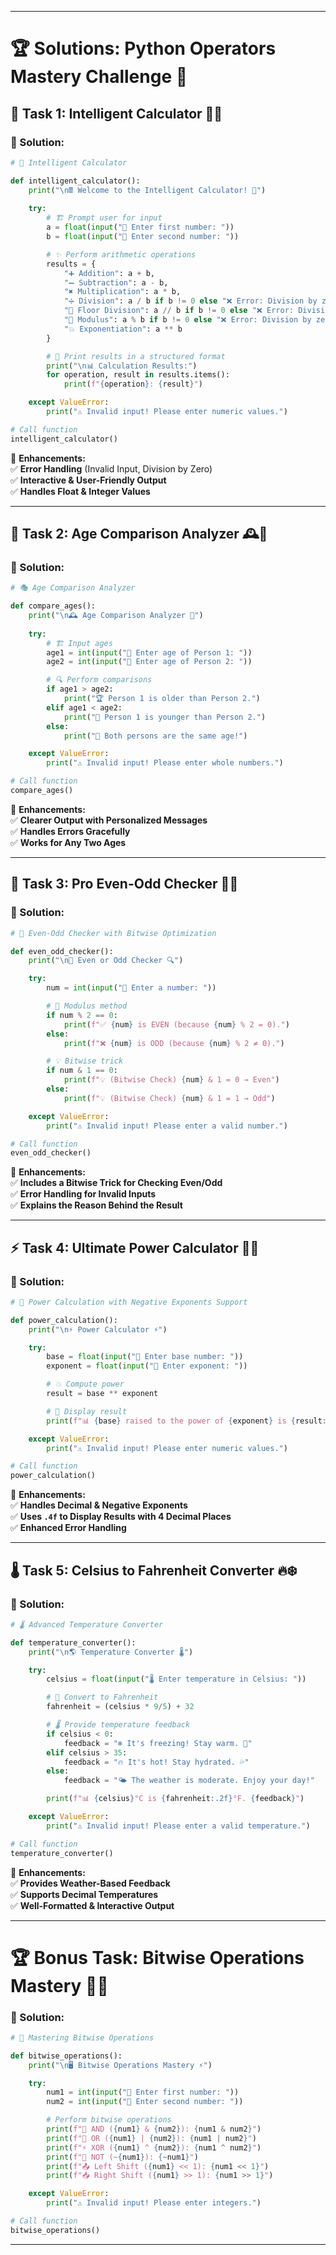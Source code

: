 
---

# 🏆 **Solutions: Python Operators Mastery Challenge 🎯**  

## 🧮 **Task 1: Intelligent Calculator 🤖🔢**  

### **📝 Solution:**  

```python
# 🧠 Intelligent Calculator

def intelligent_calculator():
    print("\n🖩 Welcome to the Intelligent Calculator! 🚀")
    
    try:
        # 🏗 Prompt user for input
        a = float(input("🔢 Enter first number: "))
        b = float(input("🔢 Enter second number: "))

        # ✨ Perform arithmetic operations
        results = {
            "➕ Addition": a + b,
            "➖ Subtraction": a - b,
            "✖️ Multiplication": a * b,
            "➗ Division": a / b if b != 0 else "❌ Error: Division by zero",
            "🔄 Floor Division": a // b if b != 0 else "❌ Error: Division by zero",
            "🔢 Modulus": a % b if b != 0 else "❌ Error: Division by zero",
            "💥 Exponentiation": a ** b
        }

        # 📝 Print results in a structured format
        print("\n📊 Calculation Results:")
        for operation, result in results.items():
            print(f"{operation}: {result}")

    except ValueError:
        print("⚠️ Invalid input! Please enter numeric values.")

# Call function
intelligent_calculator()
```

🔹 **Enhancements:**  
✅ **Error Handling** (Invalid Input, Division by Zero)  
✅ **Interactive & User-Friendly Output**  
✅ **Handles Float & Integer Values**  

---

## 🎂 **Task 2: Age Comparison Analyzer 🕰️🔎**  

### **📝 Solution:**  

```python
# 🎭 Age Comparison Analyzer

def compare_ages():
    print("\n🕰️ Age Comparison Analyzer 🧐")
    
    try:
        # 🏗 Input ages
        age1 = int(input("👤 Enter age of Person 1: "))
        age2 = int(input("👥 Enter age of Person 2: "))

        # 🔍 Perform comparisons
        if age1 > age2:
            print("🏆 Person 1 is older than Person 2.")
        elif age1 < age2:
            print("🍼 Person 1 is younger than Person 2.")
        else:
            print("🤝 Both persons are the same age!")

    except ValueError:
        print("⚠️ Invalid input! Please enter whole numbers.")

# Call function
compare_ages()
```

🔹 **Enhancements:**  
✅ **Clearer Output with Personalized Messages**  
✅ **Handles Errors Gracefully**  
✅ **Works for Any Two Ages**  

---

## 🔢 **Task 3: Pro Even-Odd Checker 🏁🧠**  

### **📝 Solution:**  

```python
# 🎯 Even-Odd Checker with Bitwise Optimization

def even_odd_checker():
    print("\n🏁 Even or Odd Checker 🔍")

    try:
        num = int(input("🔢 Enter a number: "))

        # 🧮 Modulus method
        if num % 2 == 0:
            print(f"✅ {num} is EVEN (because {num} % 2 = 0).")
        else:
            print(f"❌ {num} is ODD (because {num} % 2 ≠ 0).")

        # 💡 Bitwise trick
        if num & 1 == 0:
            print(f"💡 (Bitwise Check) {num} & 1 = 0 → Even")
        else:
            print(f"💡 (Bitwise Check) {num} & 1 = 1 → Odd")

    except ValueError:
        print("⚠️ Invalid input! Please enter a valid number.")

# Call function
even_odd_checker()
```

🔹 **Enhancements:**  
✅ **Includes a Bitwise Trick for Checking Even/Odd**  
✅ **Error Handling for Invalid Inputs**  
✅ **Explains the Reason Behind the Result**  

---

## ⚡ **Task 4: Ultimate Power Calculator 🚀🔢**  

### **📝 Solution:**  

```python
# 🚀 Power Calculation with Negative Exponents Support

def power_calculation():
    print("\n⚡ Power Calculator ⚡")

    try:
        base = float(input("🔢 Enter base number: "))
        exponent = float(input("🔢 Enter exponent: "))

        # 💥 Compute power
        result = base ** exponent

        # 📝 Display result
        print(f"📊 {base} raised to the power of {exponent} is {result:.4f}")

    except ValueError:
        print("⚠️ Invalid input! Please enter numeric values.")

# Call function
power_calculation()
```

🔹 **Enhancements:**  
✅ **Handles Decimal & Negative Exponents**  
✅ **Uses `.4f` to Display Results with 4 Decimal Places**  
✅ **Enhanced Error Handling**  

---

## 🌡 **Task 5: Celsius to Fahrenheit Converter 🔥❄️**  

### **📝 Solution:**  

```python
# 🌡 Advanced Temperature Converter

def temperature_converter():
    print("\n🌎 Temperature Converter 🌡")

    try:
        celsius = float(input("🌡 Enter temperature in Celsius: "))

        # 🔄 Convert to Fahrenheit
        fahrenheit = (celsius * 9/5) + 32

        # 🌡 Provide temperature feedback
        if celsius < 0:
            feedback = "❄️ It's freezing! Stay warm. 🧣"
        elif celsius > 35:
            feedback = "🔥 It's hot! Stay hydrated. 💦"
        else:
            feedback = "🌤 The weather is moderate. Enjoy your day!"

        print(f"📊 {celsius}°C is {fahrenheit:.2f}°F. {feedback}")

    except ValueError:
        print("⚠️ Invalid input! Please enter a valid temperature.")

# Call function
temperature_converter()
```

🔹 **Enhancements:**  
✅ **Provides Weather-Based Feedback**  
✅ **Supports Decimal Temperatures**  
✅ **Well-Formatted & Interactive Output**  

---

# 🏆 **Bonus Task: Bitwise Operations Mastery 🧠🔬**  

### **📝 Solution:**  

```python
# 🧠 Mastering Bitwise Operations

def bitwise_operations():
    print("\n🖥️ Bitwise Operations Mastery ⚡")

    try:
        num1 = int(input("🔢 Enter first number: "))
        num2 = int(input("🔢 Enter second number: "))

        # Perform bitwise operations
        print(f"🔗 AND ({num1} & {num2}): {num1 & num2}")
        print(f"🚪 OR ({num1} | {num2}): {num1 | num2}")
        print(f"⚡ XOR ({num1} ^ {num2}): {num1 ^ num2}")
        print(f"🔄 NOT (~{num1}): {~num1}")
        print(f"📤 Left Shift ({num1} << 1): {num1 << 1}")
        print(f"📥 Right Shift ({num1} >> 1): {num1 >> 1}")

    except ValueError:
        print("⚠️ Invalid input! Please enter integers.")

# Call function
bitwise_operations()
```
---

